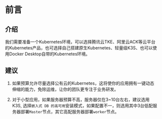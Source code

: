 # 前言

## 介绍

我们需要准备一个Kubernetes环境，可以选择腾讯云TKE、阿里云ACK等云平台的Kubernetes产品，也可选择自己搭建原生Kubernetes、轻量级K3S、也可以使用Docker Desktop自带的Kubernetes环境。

## 建议

1. 如果预算允许尽量选择公有云的Kubernetes，这将使你的应用拥有一键动态伸缩的能力，免除运维，让你的团队更专注于业务研发。

2. 对于小型应用，如果服务器预算不高，服务器仅在3~10台左右，建议选用K3S, 选择`嵌入式 DB 的高可用`安装模式，如果配置不一，则选用其中3台低配服务器部署`Master`节点，其它高配服务器部署`worker`节点。
